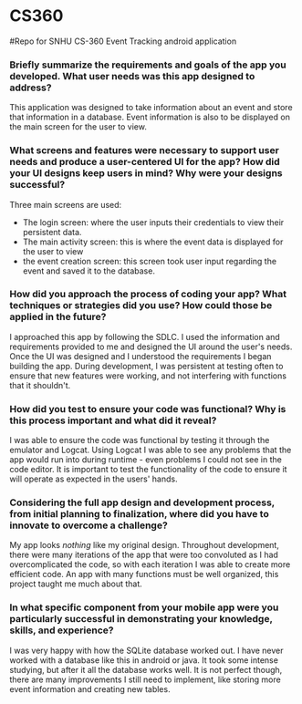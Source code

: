 # CS360
#Repo for SNHU CS-360 Event Tracking android application

### **Briefly summarize the requirements and goals of the app you developed. What user needs was this app designed to address?**

This application was designed to take information about an event and store that information in a database. Event information is also to be displayed on the main screen for the user to view.

### **What screens and features were necessary to support user needs and produce a user-centered UI for the app? How did your UI designs keep users in mind? Why were your designs successful?**

Three main screens are used: 
  * The login screen: where the user inputs their credentials to view their persistent data. 
  * The main activity screen: this is where the event data is displayed for the user to view
  * the event creation screen: this screen took user input regarding the event and saved it to the database.

### **How did you approach the process of coding your app? What techniques or strategies did you use? How could those be applied in the future?**

I approached this app by following the SDLC. I used the information and requirements provided to me and designed the UI around the user's needs. Once the UI was designed and I understood the requirements I began building the app.
During development, I was persistent at testing often to ensure that new features were working, and not interfering with functions that it shouldn't. 

### **How did you test to ensure your code was functional? Why is this process important and what did it reveal?**

I was able to ensure the code was functional by testing it through the emulator and Logcat. Using Logcat I was able to see any problems that the app would run into during runtime - even problems I could not see in the code editor.
It is important to test the functionality of the code to ensure it will operate as expected in the users' hands.

### **Considering the full app design and development process, from initial planning to finalization, where did you have to innovate to overcome a challenge?**

My app looks _nothing_ like my original design. Throughout development, there were many iterations of the app that were too convoluted as I had overcomplicated the code, so with each iteration I was able to create more efficient code. 
An app with many functions must be well organized, this project taught me much about that.

### **In what specific component from your mobile app were you particularly successful in demonstrating your knowledge, skills, and experience?**

I was very happy with how the SQLite database worked out. I have never worked with a database like this in android or java. It took some intense studying, but after it all the database works well. It is not perfect though, there are many improvements I still need to implement, like storing more event information and creating new tables.
